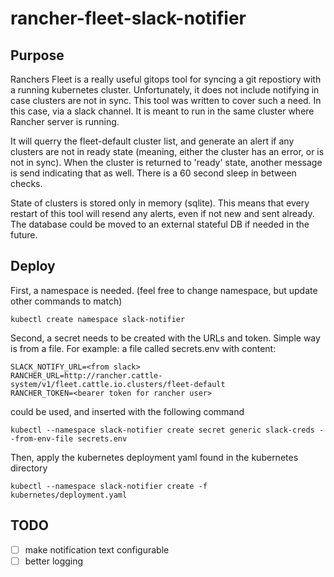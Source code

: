 # rancher-fleet-slack-notifier

## Purpose
Ranchers Fleet is a really useful gitops tool for syncing a git repostiory with a running kubernetes cluster. Unfortunately, it does not include notifying in case clusters are not in sync. This tool was written to cover such a need. In this case, via a slack channel. It is meant to run in the same cluster where Rancher server is running. 

It will querry the fleet-default cluster list, and generate an alert if any clusters are not in ready state (meaning, either the cluster has an error, or is not in sync). When the cluster is returned to 'ready' state, another message is send indicating that as well. There is a 60 second sleep in between checks.

State of clusters is stored only in memory (sqlite). This means that every restart of this tool will resend any alerts, even if not new and sent already. The database could be moved to an external stateful DB if needed in the future.

<!-- ## Build container image
If not using container image provided here, an image needs to be built and pushed to an appropriate repository, following is only an exameple.

```
nerdctl build -t punasusi/slack-notifier:0.0.5 . 
nerdctl push punasusi/slack-notifier:0.0.5
```

> nerdctl is part of rancherdesktop and replaces docker command for most everything -->

## Deploy
First, a namespace is needed. (feel free to change namespace, but update other commands to match)
```
kubectl create namespace slack-notifier
```

Second, a secret needs to be created with the URLs and token. Simple way is from a file. For example:
a file called secrets.env with content:
```
SLACK_NOTIFY_URL=<from slack>
RANCHER_URL=http://rancher.cattle-system/v1/fleet.cattle.io.clusters/fleet-default
RANCHER_TOKEN=<bearer token for rancher user>
```
could be used, and inserted with the following command
```
kubectl --namespace slack-notifier create secret generic slack-creds --from-env-file secrets.env        
```

Then, apply the kubernetes deployment yaml found in the kubernetes directory
```
kubectl --namespace slack-notifier create -f kubernetes/deployment.yaml
```


## TODO
- [ ] make notification text configurable
- [ ] better logging